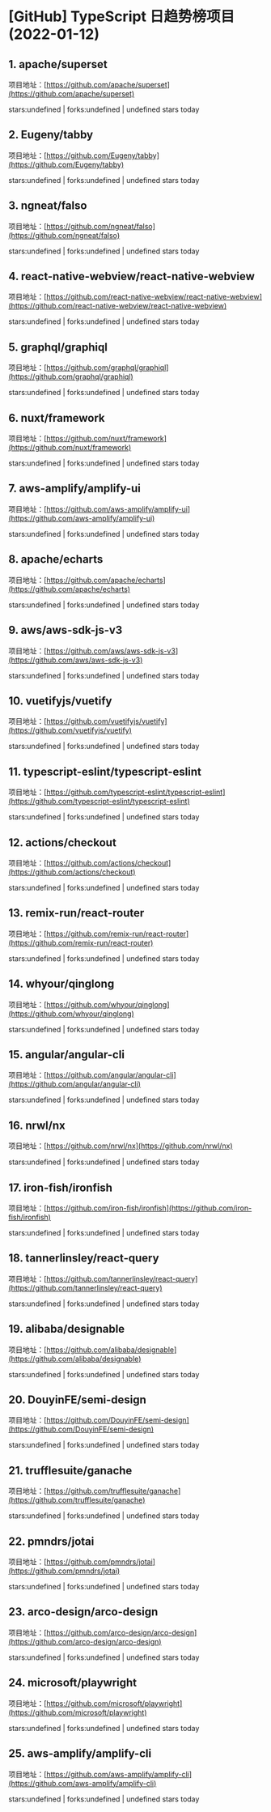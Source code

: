 # [GitHub] TypeScript 日趋势榜项目(2022-01-12)

## 1. apache/superset 

项目地址：[https://github.com/apache/superset](https://github.com/apache/superset)

stars:undefined | forks:undefined | undefined stars today 



## 2. Eugeny/tabby 

项目地址：[https://github.com/Eugeny/tabby](https://github.com/Eugeny/tabby)

stars:undefined | forks:undefined | undefined stars today 



## 3. ngneat/falso 

项目地址：[https://github.com/ngneat/falso](https://github.com/ngneat/falso)

stars:undefined | forks:undefined | undefined stars today 



## 4. react-native-webview/react-native-webview 

项目地址：[https://github.com/react-native-webview/react-native-webview](https://github.com/react-native-webview/react-native-webview)

stars:undefined | forks:undefined | undefined stars today 



## 5. graphql/graphiql 

项目地址：[https://github.com/graphql/graphiql](https://github.com/graphql/graphiql)

stars:undefined | forks:undefined | undefined stars today 



## 6. nuxt/framework 

项目地址：[https://github.com/nuxt/framework](https://github.com/nuxt/framework)

stars:undefined | forks:undefined | undefined stars today 



## 7. aws-amplify/amplify-ui 

项目地址：[https://github.com/aws-amplify/amplify-ui](https://github.com/aws-amplify/amplify-ui)

stars:undefined | forks:undefined | undefined stars today 



## 8. apache/echarts 

项目地址：[https://github.com/apache/echarts](https://github.com/apache/echarts)

stars:undefined | forks:undefined | undefined stars today 



## 9. aws/aws-sdk-js-v3 

项目地址：[https://github.com/aws/aws-sdk-js-v3](https://github.com/aws/aws-sdk-js-v3)

stars:undefined | forks:undefined | undefined stars today 



## 10. vuetifyjs/vuetify 

项目地址：[https://github.com/vuetifyjs/vuetify](https://github.com/vuetifyjs/vuetify)

stars:undefined | forks:undefined | undefined stars today 



## 11. typescript-eslint/typescript-eslint 

项目地址：[https://github.com/typescript-eslint/typescript-eslint](https://github.com/typescript-eslint/typescript-eslint)

stars:undefined | forks:undefined | undefined stars today 



## 12. actions/checkout 

项目地址：[https://github.com/actions/checkout](https://github.com/actions/checkout)

stars:undefined | forks:undefined | undefined stars today 



## 13. remix-run/react-router 

项目地址：[https://github.com/remix-run/react-router](https://github.com/remix-run/react-router)

stars:undefined | forks:undefined | undefined stars today 



## 14. whyour/qinglong 

项目地址：[https://github.com/whyour/qinglong](https://github.com/whyour/qinglong)

stars:undefined | forks:undefined | undefined stars today 



## 15. angular/angular-cli 

项目地址：[https://github.com/angular/angular-cli](https://github.com/angular/angular-cli)

stars:undefined | forks:undefined | undefined stars today 



## 16. nrwl/nx 

项目地址：[https://github.com/nrwl/nx](https://github.com/nrwl/nx)

stars:undefined | forks:undefined | undefined stars today 



## 17. iron-fish/ironfish 

项目地址：[https://github.com/iron-fish/ironfish](https://github.com/iron-fish/ironfish)

stars:undefined | forks:undefined | undefined stars today 



## 18. tannerlinsley/react-query 

项目地址：[https://github.com/tannerlinsley/react-query](https://github.com/tannerlinsley/react-query)

stars:undefined | forks:undefined | undefined stars today 



## 19. alibaba/designable 

项目地址：[https://github.com/alibaba/designable](https://github.com/alibaba/designable)

stars:undefined | forks:undefined | undefined stars today 



## 20. DouyinFE/semi-design 

项目地址：[https://github.com/DouyinFE/semi-design](https://github.com/DouyinFE/semi-design)

stars:undefined | forks:undefined | undefined stars today 



## 21. trufflesuite/ganache 

项目地址：[https://github.com/trufflesuite/ganache](https://github.com/trufflesuite/ganache)

stars:undefined | forks:undefined | undefined stars today 



## 22. pmndrs/jotai 

项目地址：[https://github.com/pmndrs/jotai](https://github.com/pmndrs/jotai)

stars:undefined | forks:undefined | undefined stars today 



## 23. arco-design/arco-design 

项目地址：[https://github.com/arco-design/arco-design](https://github.com/arco-design/arco-design)

stars:undefined | forks:undefined | undefined stars today 



## 24. microsoft/playwright 

项目地址：[https://github.com/microsoft/playwright](https://github.com/microsoft/playwright)

stars:undefined | forks:undefined | undefined stars today 



## 25. aws-amplify/amplify-cli 

项目地址：[https://github.com/aws-amplify/amplify-cli](https://github.com/aws-amplify/amplify-cli)

stars:undefined | forks:undefined | undefined stars today 



